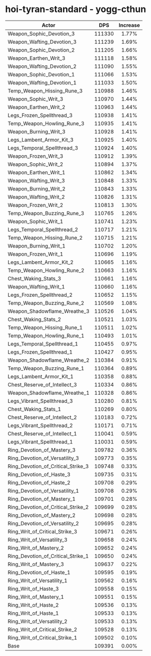 # hoi-tyran-standard - yogg-cthun
| Actor | DPS | Increase |
|---|:---:|:---:|
|Weapon_Sophic_Devotion_3|111330|1.77%|
|Weapon_Wafting_Devotion_3|111239|1.69%|
|Weapon_Sophic_Devotion_2|111205|1.66%|
|Weapon_Earthen_Writ_3|111118|1.58%|
|Weapon_Wafting_Devotion_2|111090|1.55%|
|Weapon_Sophic_Devotion_1|111066|1.53%|
|Weapon_Wafting_Devotion_1|111033|1.50%|
|Temp_Weapon_Hissing_Rune_3|110988|1.46%|
|Weapon_Sophic_Writ_3|110970|1.44%|
|Weapon_Earthen_Writ_2|110963|1.44%|
|Legs_Frozen_Spellthread_3|110938|1.41%|
|Temp_Weapon_Howling_Rune_3|110935|1.41%|
|Weapon_Burning_Writ_3|110928|1.41%|
|Legs_Lambent_Armor_Kit_3|110925|1.40%|
|Legs_Temporal_Spellthread_3|110924|1.40%|
|Weapon_Frozen_Writ_3|110912|1.39%|
|Weapon_Sophic_Writ_2|110894|1.37%|
|Weapon_Earthen_Writ_1|110862|1.34%|
|Weapon_Wafting_Writ_3|110848|1.33%|
|Weapon_Burning_Writ_2|110843|1.33%|
|Weapon_Wafting_Writ_2|110826|1.31%|
|Weapon_Frozen_Writ_2|110813|1.30%|
|Temp_Weapon_Buzzing_Rune_3|110765|1.26%|
|Weapon_Sophic_Writ_1|110741|1.23%|
|Legs_Temporal_Spellthread_2|110717|1.21%|
|Temp_Weapon_Hissing_Rune_2|110715|1.21%|
|Weapon_Burning_Writ_1|110702|1.20%|
|Weapon_Frozen_Writ_1|110696|1.19%|
|Legs_Lambent_Armor_Kit_2|110665|1.16%|
|Temp_Weapon_Howling_Rune_2|110663|1.16%|
|Chest_Waking_Stats_3|110661|1.16%|
|Weapon_Wafting_Writ_1|110660|1.16%|
|Legs_Frozen_Spellthread_2|110652|1.15%|
|Temp_Weapon_Buzzing_Rune_2|110569|1.08%|
|Weapon_Shadowflame_Wreathe_3|110526|1.04%|
|Chest_Waking_Stats_2|110521|1.03%|
|Temp_Weapon_Hissing_Rune_1|110511|1.02%|
|Temp_Weapon_Howling_Rune_1|110493|1.01%|
|Legs_Temporal_Spellthread_1|110455|0.97%|
|Legs_Frozen_Spellthread_1|110427|0.95%|
|Weapon_Shadowflame_Wreathe_2|110384|0.91%|
|Temp_Weapon_Buzzing_Rune_1|110364|0.89%|
|Legs_Lambent_Armor_Kit_1|110358|0.88%|
|Chest_Reserve_of_Intellect_3|110334|0.86%|
|Weapon_Shadowflame_Wreathe_1|110328|0.86%|
|Legs_Vibrant_Spellthread_3|110280|0.81%|
|Chest_Waking_Stats_1|110269|0.80%|
|Chest_Reserve_of_Intellect_2|110183|0.72%|
|Legs_Vibrant_Spellthread_2|110171|0.71%|
|Chest_Reserve_of_Intellect_1|110041|0.59%|
|Legs_Vibrant_Spellthread_1|110031|0.59%|
|Ring_Devotion_of_Mastery_3|109782|0.36%|
|Ring_Devotion_of_Versatility_3|109773|0.35%|
|Ring_Devotion_of_Critical_Strike_3|109748|0.33%|
|Ring_Devotion_of_Haste_3|109735|0.31%|
|Ring_Devotion_of_Haste_2|109708|0.29%|
|Ring_Devotion_of_Versatility_1|109708|0.29%|
|Ring_Devotion_of_Mastery_1|109701|0.28%|
|Ring_Devotion_of_Critical_Strike_2|109699|0.28%|
|Ring_Devotion_of_Mastery_2|109698|0.28%|
|Ring_Devotion_of_Versatility_2|109695|0.28%|
|Ring_Writ_of_Critical_Strike_3|109671|0.26%|
|Ring_Writ_of_Versatility_3|109658|0.24%|
|Ring_Writ_of_Mastery_2|109652|0.24%|
|Ring_Devotion_of_Critical_Strike_1|109650|0.24%|
|Ring_Writ_of_Mastery_3|109637|0.22%|
|Ring_Devotion_of_Haste_1|109595|0.19%|
|Ring_Writ_of_Versatility_1|109562|0.16%|
|Ring_Writ_of_Haste_3|109558|0.15%|
|Ring_Writ_of_Mastery_1|109551|0.15%|
|Ring_Writ_of_Haste_2|109536|0.13%|
|Ring_Writ_of_Haste_1|109533|0.13%|
|Ring_Writ_of_Versatility_2|109533|0.13%|
|Ring_Writ_of_Critical_Strike_2|109528|0.13%|
|Ring_Writ_of_Critical_Strike_1|109502|0.10%|
|Base|109391|0.00%|
